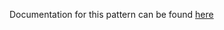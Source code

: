 Documentation for this pattern can be found [here](https://github.com/awslabs/aws-solutions-constructs/blob/main/source/patterns/%40aws-solutions-constructs/aws-fargate-kinesisstreams/README.adoc)
